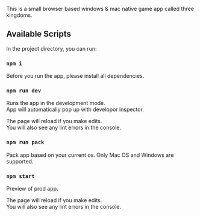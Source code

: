 This is a small browser based windows & mac native game app called three kingdoms.

## Available Scripts

In the project directory, you can run:

### `npm i`
Before you run the app, please install all dependencies.

### `npm run dev`

Runs the app in the development mode.<br>
App will automatically pop up with developor inspector.

The page will reload if you make edits.<br>
You will also see any lint errors in the console.

### `npm run pack`

Pack app based on your current os. Only Mac OS and Windows are supported.

### `npm start`

Preview of prod app.<br>

The page will reload if you make edits.<br>
You will also see any lint errors in the console.